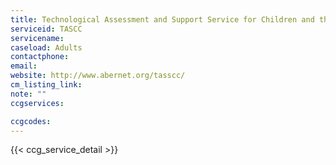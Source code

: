 ```yaml
---
title: Technological Assessment and Support Service for Children and the Curriculum
serviceid: TASCC
servicename:
caseload: Adults
contactphone:
email:
website: http://www.abernet.org/tasscc/
cm_listing_link:
note: ""
ccgservices:

ccgcodes:
---
```


{{< ccg_service_detail >}}
